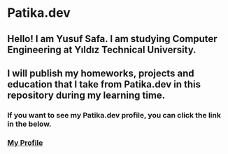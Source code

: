 # Patika.dev

## Hello! I am Yusuf Safa. I am studying Computer Engineering at Yıldız Technical University. 
## I will publish my homeworks, projects and education that I take from Patika.dev in this repository during my learning time.

### If you want to see my Patika.dev profile, you can click the link in the below.
### [My Profile](https://app.patika.dev/zystein)
